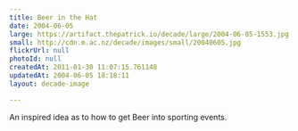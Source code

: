 ```yaml
---
title: Beer in the Hat
date: 2004-06-05
large: https://artifact.thepatrick.io/decade/large/2004-06-05-1553.jpg
small: http://cdn.m.ac.nz/decade/images/small/20040605.jpg
flickrUrl: null
photoId: null
createdAt: 2011-01-30 11:07:15.761148
updatedAt: 2004-06-05 18:18:11
layout: decade-image

---
```

An inspired idea as to how to get Beer into sporting events.
